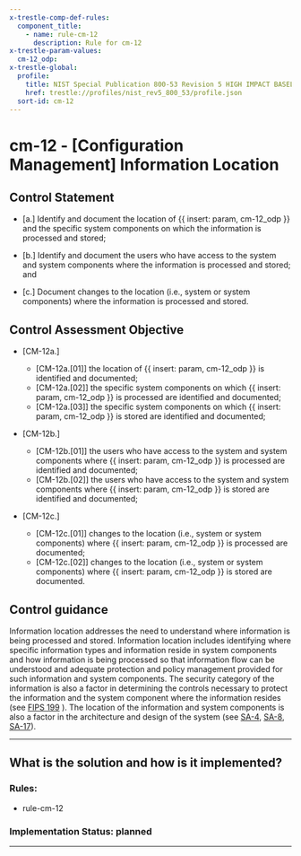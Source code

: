 ```yaml
---
x-trestle-comp-def-rules:
  component_title:
    - name: rule-cm-12
      description: Rule for cm-12
x-trestle-param-values:
  cm-12_odp:
x-trestle-global:
  profile:
    title: NIST Special Publication 800-53 Revision 5 HIGH IMPACT BASELINE
    href: trestle://profiles/nist_rev5_800_53/profile.json
  sort-id: cm-12
---
```


# cm-12 - \[Configuration Management\] Information Location

## Control Statement

- \[a.\] Identify and document the location of {{ insert: param, cm-12_odp }} and the specific system components on which the information is processed and stored;

- \[b.\] Identify and document the users who have access to the system and system components where the information is processed and stored; and

- \[c.\] Document changes to the location (i.e., system or system components) where the information is processed and stored.

## Control Assessment Objective

- \[CM-12a.\]

  - \[CM-12a.[01]\] the location of {{ insert: param, cm-12_odp }} is identified and documented;
  - \[CM-12a.[02]\] the specific system components on which {{ insert: param, cm-12_odp }} is processed are identified and documented;
  - \[CM-12a.[03]\] the specific system components on which {{ insert: param, cm-12_odp }} is stored are identified and documented;

- \[CM-12b.\]

  - \[CM-12b.[01]\] the users who have access to the system and system components where {{ insert: param, cm-12_odp }} is processed are identified and documented;
  - \[CM-12b.[02]\] the users who have access to the system and system components where {{ insert: param, cm-12_odp }} is stored are identified and documented;

- \[CM-12c.\]

  - \[CM-12c.[01]\] changes to the location (i.e., system or system components) where {{ insert: param, cm-12_odp }} is processed are documented;
  - \[CM-12c.[02]\] changes to the location (i.e., system or system components) where {{ insert: param, cm-12_odp }} is stored are documented.

## Control guidance

Information location addresses the need to understand where information is being processed and stored. Information location includes identifying where specific information types and information reside in system components and how information is being processed so that information flow can be understood and adequate protection and policy management provided for such information and system components. The security category of the information is also a factor in determining the controls necessary to protect the information and the system component where the information resides (see [FIPS 199](#628d22a1-6a11-4784-bc59-5cd9497b5445) ). The location of the information and system components is also a factor in the architecture and design of the system (see [SA-4](#sa-4), [SA-8](#sa-8), [SA-17](#sa-17)).

______________________________________________________________________

## What is the solution and how is it implemented?

<!-- For implementation status enter one of: implemented, partial, planned, alternative, not-applicable -->

<!-- Note that the list of rules under ### Rules: is read-only and changes will not be captured after assembly to JSON -->

<!-- Add control implementation description here for control: cm-12 -->

### Rules:

  - rule-cm-12

### Implementation Status: planned

______________________________________________________________________
